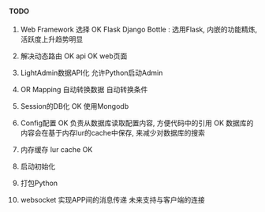 #### TODO
1. Web Framework 选择
OK Flask Django Bottle : 选用Flask, 内嵌的功能精炼, 活跃度上升趋势明显
2. 解决动态路由
OK api
OK web页面
3. LightAdmin数据API化
 允许Python启动Admin

4. OR Mapping
 自动转换数据
 自动转换条件

5. Session的DB化
OK 使用Mongodb

6. Config配置
OK 负责从数据库读取配置内容, 方便代码中的引用
OK 数据库的内容会在基于内存lur的cache中保存, 来减少对数据库的搜索
7. 内存缓存 lur cache
OK
8. 启动初始化

9. 打包Python

10. websocket
 实现APP间的消息传递
 未来支持与客户端的连接
